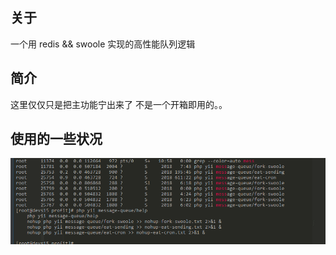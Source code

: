 ## 关于
一个用 redis && swoole 实现的高性能队列逻辑  
## 简介
这里仅仅只是把主功能宁出来了 不是一个开箱即用的。。

## 使用的一些状况
![](Snipaste_2019-01-14_10-58-59.png)
